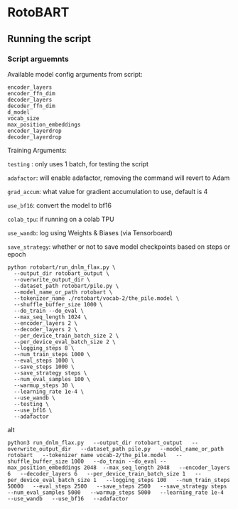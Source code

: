 # RotoBART

## Running the script

### Script arguemnts

Available model config arguments from script:
```
encoder_layers
encoder_ffn_dim
decoder_layers
decoder_ffn_dim
d_model
vocab_size
max_position_embeddings
encoder_layerdrop
decoder_layerdrop
```

Training Arguments:

`testing` : only uses 1 batch, for testing the script

`adafactor`: will enable adafactor, removing the command will revert to Adam

`grad_accum`: what value for gradient accumulation to use, default is 4

`use_bf16`: convert the model to bf16

`colab_tpu`: if running on a colab TPU

`use_wandb`: log using Weights & Biases (via Tensorboard)

`save_strategy`: whether or not to save model checkpoints based on steps or epoch


```
python rotobart/run_dnlm_flax.py \
  --output_dir rotobart_output \
  --overwrite_output_dir \
  --dataset_path rotobart/pile.py \
  --model_name_or_path rotobart \
  --tokenizer_name ./rotobart/vocab-2/the_pile.model \
  --shuffle_buffer_size 1000 \
  --do_train --do_eval \
  --max_seq_length 1024 \
  --encoder_layers 2 \
  --decoder_layers 2 \
  --per_device_train_batch_size 2 \
  --per_device_eval_batch_size 2 \
  --logging_steps 8 \
  --num_train_steps 1000 \
  --eval_steps 1000 \
  --save_steps 1000 \
  --save_strategy steps \
  --num_eval_samples 100 \
  --warmup_steps 30 \
  --learning_rate 1e-4 \
  --use_wandb \
  --testing \
  --use_bf16 \
  --adafactor
```

alt

```
python3 run_dnlm_flax.py   --output_dir rotobart_output   --overwrite_output_dir   --dataset_path pile.py   --model_name_or_path rotobart   --tokenizer_name vocab-2/the_pile.model   --shuffle_buffer_size 1000   --do_train --do_eval --max_position_embeddings 2048  --max_seq_length 2048   --encoder_layers 6   --decoder_layers 6   --per_device_train_batch_size 1   --per_device_eval_batch_size 1   --logging_steps 100   --num_train_steps 50000   --eval_steps 2500   --save_steps 2500   --save_strategy steps   --num_eval_samples 5000   --warmup_steps 5000   --learning_rate 1e-4   --use_wandb   --use_bf16   --adafactor
```
